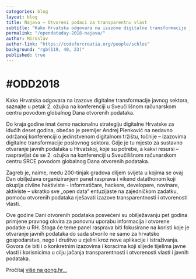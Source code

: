 ```yaml
---
categories: blog
layout: blog
title: Najava – Otvoreni podaci za transparentnu vlast
subtitle: "Kako Hrvatska odgovara na izazove digitalne transformacije javnog sektora, saznajte na Danu otvorenih podataka u Zagrebu"
permalink: "/opendataday-2018-najava/"
author: Miroslav
author-link: "https://codeforcroatia.org/people/schlos"
background: "rgb(119, 40, 23)"
published: true
---
```


# #ODD2018

Kako Hrvatska odgovara na izazove digitalne transformacije javnog sektora, saznajte u petak 2. ožujka na konferenciji u Sveučilišnom računarskom centru povodom globalnog Dana otvorenih podataka.

Do kraja godine imat ćemo nacionalnu strategiju digitalne Hrvatske za idućih deset godina, obećao je premijer Andrej Plenković na nedavno održanoj konferenciji o jedinstvenom digitalnom tržištu, točnije – izazovima digitalne transformacije poslovnog sektora. Gdje je tu mjesto za sustavno otvaranje javnih podataka u Hrvatskoj, koje su potrebe, a kakvi resursi – raspravljat će se 2. ožujka na konferenciji u Sveučilišnom računarskom centru SRCE povodom globalnog  Dana otvorenih podataka.

Zagreb je, naime, među 200-tinjak gradova diljem svijeta u kojima se ovaj Dan obilježava organiziranjem panel rasprava i vikend datathonom koji okuplja civilne haktiviste - informatičare, hackere, developere, novinare, aktiviste – ukratko sve „open data“ entuzijaste na zajedničkom zadatku, pomoću otvorenih podataka rješavati izazove transparentnosti i otvorenosti vlasti.

Ove godine Dani otvorenih podataka posvećeni su obilježavanju pet godina primjene pravnog okvira za ponovnu uporabu informacija i otvorene podatke u RH. Stoga će teme panel rasprava biti fokusirane na koristi koje je otvaranje javnih podataka do sada stvorilo ne samo za hrvatsko gospodarstvo, nego i društvo u cjelini kroz nove aplikacije i istraživanja. Govora će biti i o konkretnim izazovima i koracima koji slijede tijelima javne vlasti i korisnicima u cilju jačanja transparentnosti i otvorenosti vlasti i javnih podataka.

Pročitaj [više na gong.hr...](https://www.gong.hr/hr/dobra-vladavina/odd2018-otvoreni-podaci-za-transparentnu-vlast/)